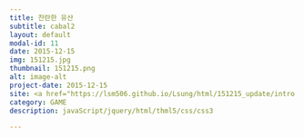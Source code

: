```yaml
---
title: 찬란한 유산
subtitle: cabal2
layout: default
modal-id: 11
date: 2015-12-15
img: 151215.jpg
thumbnail: 151215.png
alt: image-alt
project-date: 2015-12-15
site: <a href="https://lsm506.github.io/Lsung/html/151215_update/intro.html" target="_blank">Go</a>
category: GAME
description: javaScript/jquery/html/thml5/css/css3

---
```

